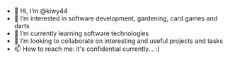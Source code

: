- 👋 Hi, I’m @kiwy44
- 👀 I’m interested in software development, gardening, card games and darts
- 🌱 I’m currently learning software technologies
- 💞️ I’m looking to collaborate on interesting and useful projects and tasks
- 📫 How to reach me: it's confidential currently... :)

<!---
kiwy44/kiwy44 is a ✨ special ✨ repository because its `README.md` (this file) appears on your GitHub profile.
You can click the Preview link to take a look at your changes.
--->
